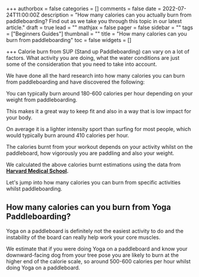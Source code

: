 +++
authorbox = false
categories = []
comments = false
date = 2022-07-24T11:00:00Z
description = "How many calories can you actually burn from paddleboarding?  Find out as we take you through this topic in our latest article."
draft = true
lead = ""
mathjax = false
pager = false
sidebar = ""
tags = ["Beginners Guides"]
thumbnail = ""
title = "How many calories can you burn from paddleboarding"
toc = false
widgets = []

+++
Calorie burn from SUP (Stand up Paddleboarding) can vary on a lot of factors.  What activity you are doing, what the water conditions are just some of the consideration that you need to take into account.

We have done all the hard research into how many calories you can burn from paddleboarding and have discovered the following:

You can typically burn around 180-600 calories per hour depending on your weight from paddleboarding.

This makes it a great way to keep fit and also in a way that is low impact for your body.

On average it is a lighter intensity sport than surfing for most people, which would typically burn around 410 calories per hour.

The calories burnt from your workout depends on your activity whilst on the paddleboard, how vigorously you are paddling and also your weight.

We calculated the above calories burnt estimations using the data from [**Harvard Medical School**]()**.**

Let's jump into how many calories you can burn from specific activities whilst paddleboarding.

## How many calories can you burn from Yoga Paddleboarding?

Yoga on a paddleboard is definitely not the easiest activity to do and the instability of the board can really help work your core muscles.  

We estimate that if you were doing Yoga on a paddleboard and know your downward-facing dog from your tree pose you are likely to burn at the higher end of the calorie scale, so around 500-600 calories per hour whilst doing Yoga on a paddleboard.